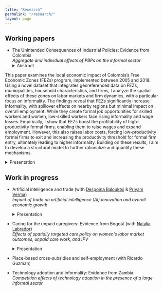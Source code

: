 ```yaml
---
title: "Research"
permalink: "/research/"
layout: page
---
```

## Working papers
- The Unintended Consequences of Industrial Policies: Evidence from Colombia\
  *Aggregate and individual effects of PBPs on the informal sector*
  <details><summary>Abstract</summary> <p> 
This paper examines the local economic impact of Colombia’s Free Economic Zones (FEZs) program, implemented between 2005 and 2018. Using a novel dataset that integrates georeferenced data on FEZs, municipalities, household characteristics, and firms, I analyze the spatial effects of these zones on labor markets and firm dynamics, with a particular focus on informality. The findings reveal that FEZs significantly increase informality, with spillover effects on nearby regions but minimal impact on overall employment. While they create formal job opportunities for skilled workers and women, low-skilled workers face rising informality and wage losses. Empirically, I show that FEZs boost the profitability of high-productivity formal firms, enabling them to raise wages and expand employment. However, this also raises labor costs, forcing low-productivity formal firms to exit and increasing the productivity threshold for formal firm entry, ultimately leading to higher informality. Building on these results, I aim to develop a structural model to further rationalize and quantify these mechanisms.  </p></details>
   <details><summary>Presentation</summary> <p> 
   LSE Workshop of Early Career Women in Economic Geography and Spatial Economics, IFS-UCL-LSE/STICERD Development Seminar, HEC PhD seminar 2025, Junior Workshop ENS de Lyon 2024, LAGV 2024, Konstanz Brown Bag Seminar, Urban Economic Association Summer School 2024, QMUL workshop 2024, AMSE PhD seminar
  </p></details>
  
## Work in progress

- Artificial intelligence and trade (with [Despoina Balouktsi](https://sites.google.com/site/desbalouktsi/home) & [Priyam Verma](https://sites.google.com/view/priyamverma)) \
  *Impact of trade on artificial intelligence (AI) innovation and overall economic growth*
  <details><summary>Presentation</summary> <p> 
      ETSG 2024
  </p></details>
  
- Caring for the unpaid caregivers: Evidence from Bogotá (with [Natalia Labrador](https://sites.google.com/view/natalialabradorbernate/home)) \
  *Effects of spatially targeted care policy on women's labor market outcomes, unpaid care work, and IPV*
   <details><summary>Presentation</summary> <p> 
      AMSE DEVPOL informal seminar
  </p></details>
- Place-based cross-subsidies and self-employment (with Ricardo Guzman) 
- Technology adoption and informality: Evidence from Zambia \
  *Competition effects of technology adoption in the presence of a large informal sector*
